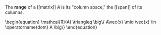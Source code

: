 The **range** of a [[matrix]] $A$ is its "column space," the [[span]] of its columns.

\begin{equation}
\mathcal{R}(A) \triangleq \big\\{ A\vec{x} \mid \vec{x} \in \operatorname{dom} A \big\\}
\end{equation}